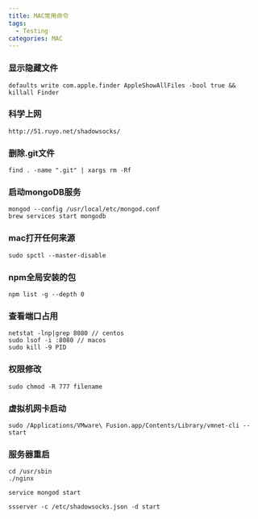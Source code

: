 ```yaml
---
title: MAC常用命令
tags:
  - Testing
categories: MAC
---
```

### 显示隐藏文件
```
defaults write com.apple.finder AppleShowAllFiles -bool true && killall Finder
```

### 科学上网
```
http://51.ruyo.net/shadowsocks/
```

### 删除.git文件
```
find . -name ".git" | xargs rm -Rf
```
<!-- more -->   
### 启动mongoDB服务
```
mongod --config /usr/local/etc/mongod.conf
brew services start mongodb
```

### mac打开任何来源
```
sudo spctl --master-disable
```

### npm全局安装的包
```
npm list -g --depth 0
```

### 查看端口占用
```
netstat -lnp|grep 8080 // centos
sudo lsof -i :8080 // macos
sudo kill -9 PID
```

### 权限修改
```
sudo chmod -R 777 filename
```

### 虚拟机网卡启动
```
sudo /Applications/VMware\ Fusion.app/Contents/Library/vmnet-cli --start
```

### 服务器重启
```
cd /usr/sbin
./nginx

service mongod start

ssserver -c /etc/shadowsocks.json -d start 
```
